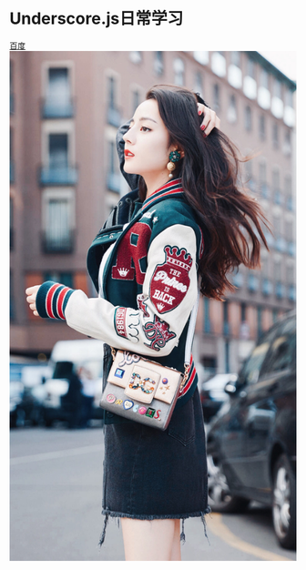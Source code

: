 # Underscore.js日常学习
[百度](http://www.baidu.com)
![迪丽热巴](https://github.com/WD2016GitBuild/Underscore.js/blob/master/images/1.jpg)